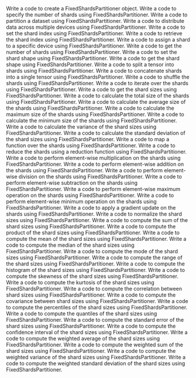 Write a code to create a FixedShardsPartitioner object.
Write a code to specify the number of shards using FixedShardsPartitioner.
Write a code to partition a dataset using FixedShardsPartitioner.
Write a code to distribute data across multiple devices using FixedShardsPartitioner.
Write a code to set the shard index using FixedShardsPartitioner.
Write a code to retrieve the shard index using FixedShardsPartitioner.
Write a code to assign a shard to a specific device using FixedShardsPartitioner.
Write a code to get the number of shards using FixedShardsPartitioner.
Write a code to set the shard shape using FixedShardsPartitioner.
Write a code to get the shard shape using FixedShardsPartitioner.
Write a code to split a tensor into shards using FixedShardsPartitioner.
Write a code to concatenate shards into a single tensor using FixedShardsPartitioner.
Write a code to shuffle the shards using FixedShardsPartitioner.
Write a code to iterate over the shards using FixedShardsPartitioner.
Write a code to get the shard sizes using FixedShardsPartitioner.
Write a code to calculate the total size of the shards using FixedShardsPartitioner.
Write a code to calculate the average size of the shards using FixedShardsPartitioner.
Write a code to calculate the maximum size of the shards using FixedShardsPartitioner.
Write a code to calculate the minimum size of the shards using FixedShardsPartitioner.
Write a code to calculate the variance of the shard sizes using FixedShardsPartitioner.
Write a code to calculate the standard deviation of the shard sizes using FixedShardsPartitioner.
Write a code to map a function over the shards using FixedShardsPartitioner.
Write a code to reduce the shards using a reduction function using FixedShardsPartitioner.
Write a code to perform element-wise multiplication on the shards using FixedShardsPartitioner.
Write a code to perform element-wise addition on the shards using FixedShardsPartitioner.
Write a code to perform element-wise division on the shards using FixedShardsPartitioner.
Write a code to perform element-wise subtraction on the shards using FixedShardsPartitioner.
Write a code to perform element-wise maximum operation on the shards using FixedShardsPartitioner.
Write a code to perform element-wise minimum operation on the shards using FixedShardsPartitioner.
Write a code to apply a gradient update on the shards using FixedShardsPartitioner.
Write a code to normalize the shard sizes using FixedShardsPartitioner.
Write a code to compute the sum of the shard sizes using FixedShardsPartitioner.
Write a code to compute the product of the shard sizes using FixedShardsPartitioner.
Write a code to compute the mean of the shard sizes using FixedShardsPartitioner.
Write a code to compute the median of the shard sizes using FixedShardsPartitioner.
Write a code to compute the mode of the shard sizes using FixedShardsPartitioner.
Write a code to compute the range of the shard sizes using FixedShardsPartitioner.
Write a code to compute the histogram of the shard sizes using FixedShardsPartitioner.
Write a code to compute the skewness of the shard sizes using FixedShardsPartitioner.
Write a code to compute the kurtosis of the shard sizes using FixedShardsPartitioner.
Write a code to compute the correlation between shard sizes using FixedShardsPartitioner.
Write a code to compute the covariance between shard sizes using FixedShardsPartitioner.
Write a code to compute the percentiles of the shard sizes using FixedShardsPartitioner.
Write a code to compute the quantiles of the shard sizes using FixedShardsPartitioner.
Write a code to compute the standard error of the shard sizes using FixedShardsPartitioner.
Write a code to compute the confidence interval of the shard sizes using FixedShardsPartitioner.
Write a code to compute the weighted average of the shard sizes using FixedShardsPartitioner.
Write a code to compute the weighted sum of the shard sizes using FixedShardsPartitioner.
Write a code to compute the weighted variance of the shard sizes using FixedShardsPartitioner.
Write a code to compute the weighted standard deviation of the shard sizes using FixedShardsPartitioner.